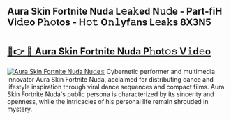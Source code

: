 ## Aura Skin Fortnite Nuda L𝚎a𝚔ed N𝚞𝚍e - Part-fiH Vi𝚍𝚎o P𝚑𝚘tos - H𝚘𝚝 O𝚗𝚕yf𝚊ns L𝚎a𝚔s 8X3N5

# <h2><a href="http://kf90jv6.oniu.top/?m=Aura+Skin+Fortnite+Nuda">🔗👉 🔴 Aura Skin Fortnite Nuda P𝚑ot𝚘𝚜 V𝚒d𝚎o</a></h2>

[![Aura Skin Fortnite Nuda Nu𝚍e𝚜](https://i.imgur.com/0qMVB7G.gif)](http://kf90jv6.oniu.top/?m=Aura+Skin+Fortnite+Nuda)
Cybernetic performer and multimedia innovator Aura Skin Fortnite Nuda, acclaimed for distributing dance and lifestyle inspiration through viral dance sequences and compact films. Aura Skin Fortnite Nuda's public persona is characterized by its sincerity and openness, while the intricacies of his personal life remain shrouded in mystery.  
